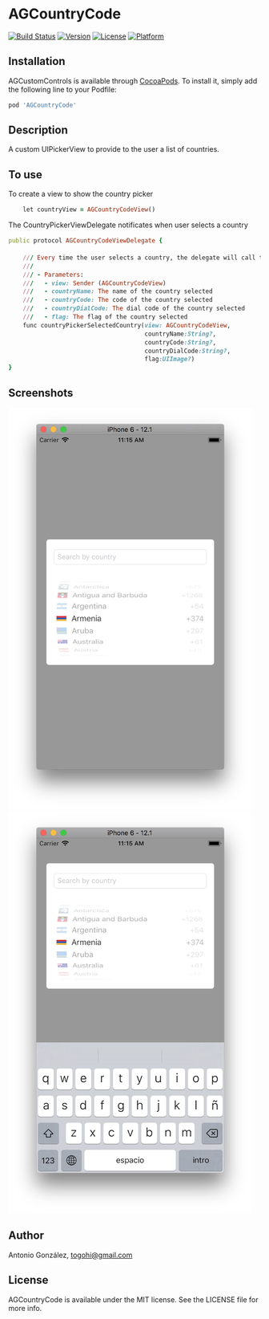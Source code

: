 # AGCountryCode

[![Build Status](https://travis-ci.com/ToGohi/AGCountryCode.svg?branch=master)](https://travis-ci.com/ToGohi/AGCountryCode)
[![Version](https://img.shields.io/cocoapods/v/AGCountryCode.svg?style=flat)](https://cocoapods.org/pods/AGCountryCode)
[![License](https://img.shields.io/cocoapods/l/AGCountryCode.svg?style=flat)](https://cocoapods.org/pods/AGCountryCode)
[![Platform](https://img.shields.io/cocoapods/p/AGCountryCode.svg?style=flat)](https://cocoapods.org/pods/AGCountryCode)

## Installation

AGCustomControls is available through [CocoaPods](https://cocoapods.org). To install
it, simply add the following line to your Podfile:

```ruby
pod 'AGCountryCode'
```

## Description

A custom UIPickerView to provide to the user a list of countries.

## To use

To create a view to show the country picker

```ruby
    let countryView = AGCountryCodeView()
```
The CountryPickerViewDelegate notificates when user selects a country

```ruby
public protocol AGCountryCodeViewDelegate {
    
    /// Every time the user selects a country, the delegate will call this function.
    ///
    /// - Parameters:
    ///   - view: Sender (AGCountryCodeView)
    ///   - countryName: The name of the country selected
    ///   - countryCode: The code of the country selected
    ///   - countryDialCode: The dial code of the country selected
    ///   - flag: The flag of the country selected
    func countryPickerSelectedCountry(view: AGCountryCodeView,
                                      countryName:String?,
                                      countryCode:String?,
                                      countryDialCode:String?,
                                      flag:UIImage?)
}
```

## Screenshots

![GitHub Logo](screen01.png)
![GitHub Logo](screen02.png)

## Author

Antonio González, togohi@gmail.com

## License

AGCountryCode is available under the MIT license. See the LICENSE file for more info.
